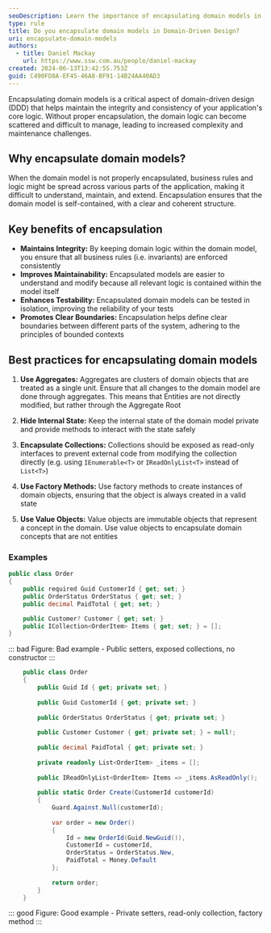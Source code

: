 ```yaml
---
seoDescription: Learn the importance of encapsulating domain models in domain-driven design and how it leads to better maintainability and scalability.
type: rule
title: Do you encapsulate domain models in Domain-Driven Design?
uri: encapsulate-domain-models
authors:
  - title: Daniel Mackay
    url: https://www.ssw.com.au/people/daniel-mackay
created: 2024-06-13T13:42:55.753Z
guid: C490FD8A-EF45-46A8-BF91-14B24AA40AD3
---
```


Encapsulating domain models is a critical aspect of domain-driven design (DDD) that helps maintain the integrity and consistency of your application's core logic. Without proper encapsulation, the domain logic can become scattered and difficult to manage, leading to increased complexity and maintenance challenges.

<!--endintro-->

## Why encapsulate domain models?

When the domain model is not properly encapsulated, business rules and logic might be spread across various parts of the application, making it difficult to understand, maintain, and extend. Encapsulation ensures that the domain model is self-contained, with a clear and coherent structure.

## Key benefits of encapsulation

* **Maintains Integrity:** By keeping domain logic within the domain model, you ensure that all business rules (i.e. invariants) are enforced consistently
* **Improves Maintainability:** Encapsulated models are easier to understand and modify because all relevant logic is contained within the model itself
* **Enhances Testability:** Encapsulated domain models can be tested in isolation, improving the reliability of your tests
* **Promotes Clear Boundaries:** Encapsulation helps define clear boundaries between different parts of the system, adhering to the principles of bounded contexts

## Best practices for encapsulating domain models

1. **Use Aggregates:** Aggregates are clusters of domain objects that are treated as a single unit. Ensure that all changes to the domain model are done through aggregates. This means that Entities are not directly modified, but rather through the Aggregate Root

2. **Hide Internal State:** Keep the internal state of the domain model private and provide methods to interact with the state safely

3. **Encapsulate Collections:** Collections should be exposed as read-only interfaces to prevent external code from modifying the collection directly (e.g. using `IEnumerable<T>` or `IReadOnlyList<T>` instead of `List<T>`)

4. **Use Factory Methods:** Use factory methods to create instances of domain objects, ensuring that the object is always created in a valid state

5. **Use Value Objects:** Value objects are immutable objects that represent a concept in the domain. Use value objects to encapsulate domain concepts that are not entities

### Examples

```csharp
public class Order
{
    public required Guid CustomerId { get; set; }
    public OrderStatus OrderStatus { get; set; }
    public decimal PaidTotal { get; set; }

    public Customer? Customer { get; set; }
    public ICollection<OrderItem> Items { get; set; } = [];
}
```

::: bad
Figure: Bad example - Public setters, exposed collections, no constructor
:::

```csharp
    public class Order
    {
        public Guid Id { get; private set; }
        
        public Guid CustomerId { get; private set; }
    
        public OrderStatus OrderStatus { get; private set; }
    
        public Customer Customer { get; private set; } = null!;
    
        public decimal PaidTotal { get; private set; }
    
        private readonly List<OrderItem> _items = [];
    
        public IReadOnlyList<OrderItem> Items => _items.AsReadOnly();
    
        public static Order Create(CustomerId customerId)
        {
            Guard.Against.Null(customerId);
    
            var order = new Order()
            {
                Id = new OrderId(Guid.NewGuid()),
                CustomerId = customerId,
                OrderStatus = OrderStatus.New,
                PaidTotal = Money.Default
            };
    
            return order;
        }
    }
```

::: good
Figure: Good example - Private setters, read-only collection, factory method
:::
